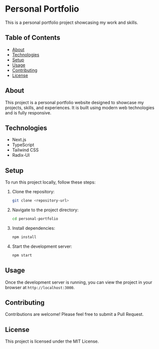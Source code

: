 # Personal Portfolio

This is a personal portfolio project showcasing my work and skills.

## Table of Contents

- [About](#about)
- [Technologies](#technologies)
- [Setup](#setup)
- [Usage](#usage)
- [Contributing](#contributing)
- [License](#license)

## About

This project is a personal portfolio website designed to showcase my projects, skills, and experiences. It is built using modern web technologies and is fully responsive.

## Technologies

- Next.js
- TypeScript
- Tailwind CSS
- Radix-UI

## Setup

To run this project locally, follow these steps:

1. Clone the repository:
   ```bash
   git clone <repository-url>
   ```
2. Navigate to the project directory:
   ```bash
   cd personal-portfolio
   ```
3. Install dependencies:
   ```bash
   npm install
   ```
4. Start the development server:
   ```bash
   npm start
   ```

## Usage

Once the development server is running, you can view the project in your browser at `http://localhost:3000`.

## Contributing

Contributions are welcome! Please feel free to submit a Pull Request.

## License

This project is licensed under the MIT License.